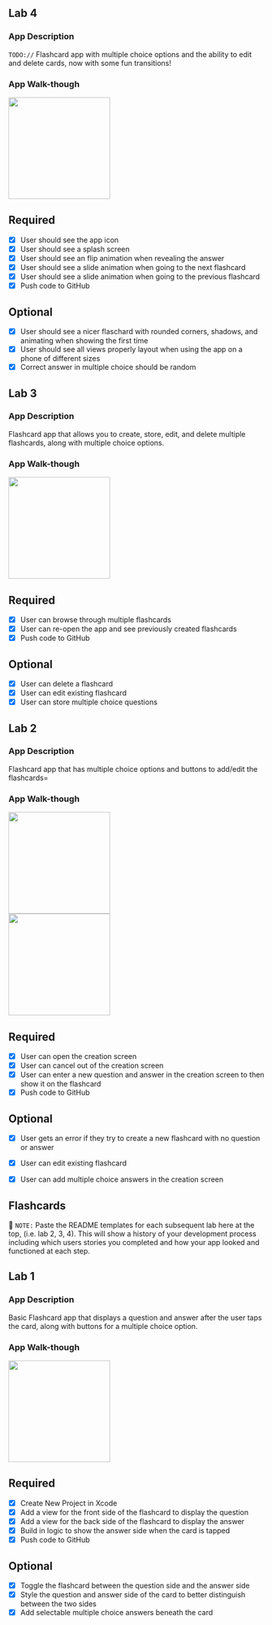 ## Lab 4

### App Description
`TODO://` Flashcard app with multiple choice options and the ability to edit and delete cards, now with some fun transitions!

### App Walk-though
<img src="https://github.com/mayakuzak/Flashcards/raw/main/lab4.gif" width=200><br>

## Required
- [x] User should see the app icon 
- [x] User should see a splash screen
- [x] User should see an flip animation when revealing the answer
- [x] User should see a slide animation when going to the next flashcard
- [x] User should see a slide animation when going to the previous flashcard
- [x] Push code to GitHub
## Optional
- [x] User should see a nicer flaschard with rounded corners, shadows, and animating when showing the first time
- [x] User should see all views properly layout when using the app on a phone of different sizes
- [x] Correct answer in multiple choice should be random

## Lab 3

### App Description
Flashcard app that allows you to create, store, edit, and delete multiple flashcards, along with multiple choice options.

### App Walk-though
<img src="https://github.com/mayakuzak/Flashcards/raw/main/lab3.gif" width=200><br>

## Required
- [X] User can browse through multiple flashcards
- [X] User can re-open the app and see previously created flashcards
- [X] Push code to GitHub
## Optional
- [X] User can delete a flashcard
- [X] User can edit existing flashcard
- [X] User can store multiple choice questions

## Lab 2

### App Description
Flashcard app that has multiple choice options and buttons to add/edit the flashcards=

### App Walk-though
<img src="https://github.com/mayakuzak/Flashcards/raw/main/lab2gif.gif" width=200><br>
<img src="https://github.com/mayakuzak/Flashcards/raw/main/lab2pt2.gif" width=200><br>

## Required
- [X] User can open the creation screen
- [X] User can cancel out of the creation screen
- [X] User can enter a new question and answer in the creation screen to then show it on the flashcard
- [X] Push code to GitHub
## Optional
- [X] User gets an error if they try to create a new flashcard with no question or answer
- [X] User can edit existing flashcard
- [X] User can add multiple choice answers in the creation screen



## Flashcards

📝 `NOTE:` Paste the README templates for each subsequent lab here at the top, (i.e. lab 2, 3, 4). This will show a history of your development process including which users stories you completed and how your app looked and functioned at each step.

## Lab 1

### App Description
Basic Flashcard app that displays a question and answer after the user taps the card, along with buttons for a multiple choice option.

### App Walk-though

<img src="https://github.com/mayakuzak/Flashcards/raw/main/Lab1.gif" width=200><br>


## Required
- [x] Create New Project in Xcode
- [x] Add a view for the front side of the flashcard to display the question
- [x] Add a view for the back side of the flashcard to display the answer
- [x] Build in logic to show the answer side when the card is tapped
- [x] Push code to GitHub
## Optional
- [x] Toggle the flashcard between the question side and the answer side
- [x] Style the question and answer side of the card to better distinguish between the two sides
- [x] Add selectable multiple choice answers beneath the card
